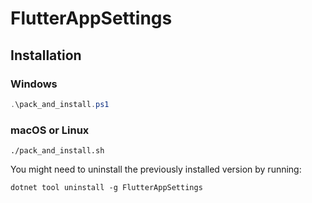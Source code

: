 # FlutterAppSettings

## Installation

### Windows

```powershell
.\pack_and_install.ps1
```

### macOS or Linux

```shell
./pack_and_install.sh
```
You might need to uninstall the previously installed version by running:

```shell
dotnet tool uninstall -g FlutterAppSettings
```